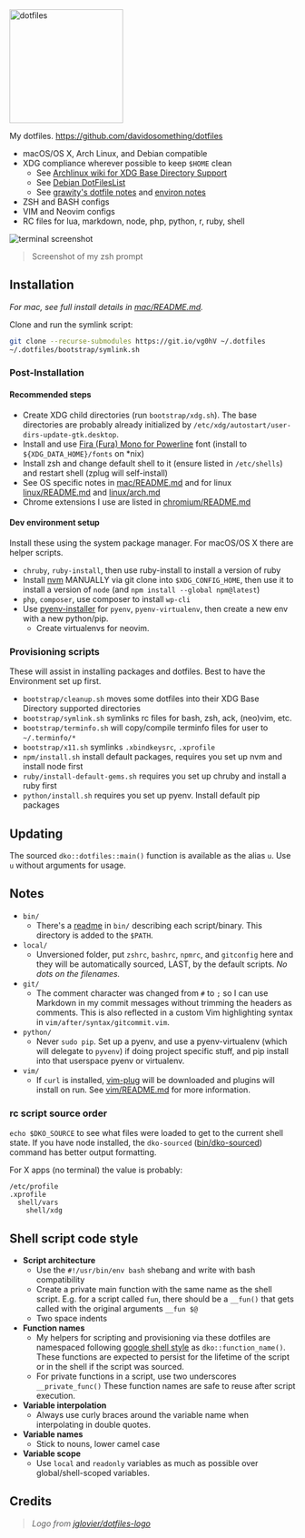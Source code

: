 <img alt="dotfiles" width="200" src="https://cdn.rawgit.com/davidosomething/dotfiles/master/meta/dotfiles-logo.png">

My dotfiles. <https://github.com/davidosomething/dotfiles>

- macOS/OS X, Arch Linux, and Debian compatible
- XDG compliance wherever possible to keep `$HOME` clean
    - See [Archlinux wiki for XDG Base Directory Support]
    - See [Debian DotFilesList]
    - See [grawity's dotfile notes] and [environ notes]
- ZSH and BASH configs
- VIM and Neovim configs
- RC files for lua, markdown, node, php, python, r, ruby, shell

![terminal screenshot][screenshot]
> Screenshot of my zsh prompt

## Installation

_For mac, see full install details in [mac/README.md](mac/README.md)._

Clone and run the symlink script:

```bash
git clone --recurse-submodules https://git.io/vg0hV ~/.dotfiles
~/.dotfiles/bootstrap/symlink.sh
```

### Post-Installation

#### Recommended steps

- Create XDG child directories (run `bootstrap/xdg.sh`). The base directories
  are probably already initialized by
  `/etc/xdg/autostart/user-dirs-update-gtk.desktop`.
- Install and use [Fira (Fura) Mono for Powerline] font (install
  to `${XDG_DATA_HOME}/fonts` on \*nix)
- Install zsh and change default shell to it (ensure listed in `/etc/shells`)
  and restart shell (zplug will self-install)
- See OS specific notes in [mac/README.md](mac/README.md) and for linux
  [linux/README.md](linux/README.md) and [linux/arch.md](linux/arch.md)
- Chrome extensions I use are listed in
  [chromium/README.md](chromium/README.md)

#### Dev environment setup

Install these using the system package manager. For macOS/OS X there are helper
scripts.

- `chruby`, `ruby-install`, then use ruby-install to install a version of ruby
- Install [nvm](https://github.com/creationix/nvm) MANUALLY via git clone into
  `$XDG_CONFIG_HOME`, then use it to install a version of `node` (and
  `npm install --global npm@latest`)
- `php`, `composer`, use composer to install `wp-cli`
- Use [pyenv-installer] for `pyenv`, `pyenv-virtualenv`, then create a new env
  with a new python/pip.
    - Create virtualenvs for neovim.

### Provisioning scripts

These will assist in installing packages and dotfiles. Best to have the
Environment set up first.

- `bootstrap/cleanup.sh` moves some dotfiles into their XDG Base Directory
  supported directories
- `bootstrap/symlink.sh` symlinks rc files for bash, zsh, ack, (neo)vim, etc.
- `bootstrap/terminfo.sh` will copy/compile terminfo files for user to
  `~/.terminfo/*`
- `bootstrap/x11.sh` symlinks `.xbindkeysrc`, `.xprofile`
- `npm/install.sh` install default packages, requires you set up nvm and
  install node first
- `ruby/install-default-gems.sh` requires you set up chruby and install a ruby
  first
- `python/install.sh` requires you set up pyenv. Install default pip packages

## Updating

The sourced `dko::dotfiles::main()` function is available as the alias `u`.
Use `u` without arguments for usage.

## Notes

- `bin/`
    - There's a [readme](bin/README.md) in `bin/` describing each
      script/binary. This directory is added to the `$PATH`.
- `local/`
    - Unversioned folder, put `zshrc`, `bashrc`, `npmrc`, and `gitconfig` here
      and they will be automatically sourced, LAST, by the default scripts. _No
      dots on the filenames._
- `git/`
    - The comment character was changed from `#` to `;` so I can use Markdown
      in my commit messages without trimming the headers as comments. This is
      also reflected in a custom Vim highlighting syntax in
      `vim/after/syntax/gitcommit.vim`.
- `python/`
    - Never `sudo pip`. Set up a pyenv, and use a pyenv-virtualenv (which will
      delegate to `pyvenv`) if doing project specific stuff, and pip install
      into that userspace pyenv or virtualenv.
- `vim/`
    - If `curl` is installed, [vim-plug](https://github.com/junegunn/vim-plug)
      will be downloaded and plugins will install on run. See
      [vim/README.md](vim/README.md) for more information.

### rc script source order

`echo $DKO_SOURCE` to see what files were loaded to get to the current shell
state. If you have node installed, the `dko-sourced`
([bin/dko-sourced](bin/dko-sourced)) command has better output formatting.

For X apps (no terminal) the value is probably:

    /etc/profile
    .xprofile
      shell/vars
        shell/xdg

## Shell script code style

- **Script architecture**
    - Use the `#!/usr/bin/env bash` shebang and write with bash compatibility
    - Create a private main function with the same name as the shell script.
      E.g. for a script called `fun`, there should be a `__fun()` that gets
      called with the original arguments `__fun $@`
    - Two space indents
- **Function names**
    - My helpers for scripting and provisioning via these dotfiles are
      namespaced following [google shell style] as `dko::function_name()`.
      These functions are expected to persist for the lifetime of the script
      or in the shell if the script was sourced.
    - For private functions in a script, use two underscores `__private_func()`
      These function names are safe to reuse after script execution.
- **Variable interpolation**
    - Always use curly braces around the variable name when interpolating in
      double quotes.
- **Variable names**
    - Stick to nouns, lower camel case
- **Variable scope**
    - Use `local` and `readonly` variables as much as possible over
      global/shell-scoped variables.

## Credits

> _Logo from [jglovier/dotfiles-logo]_

[screenshot]: https://cloud.githubusercontent.com/assets/609213/19455761/51922106-948c-11e6-9827-efd2eea2fd8d.png
[Archlinux wiki for XDG Base Directory Support]: https://wiki.archlinux.org/index.php/XDG_Base_Directory_support
[grawity's dotfile notes]: https://github.com/grawity/dotfiles/blob/master/.dotfiles.notes
[environ notes]: https://github.com/grawity/dotfiles/blob/master/.environ.notes
[Debian DotFilesList]: https://wiki.debian.org/DotFilesList
[Fira (Fura) Mono for Powerline]: https://github.com/powerline/fonts
[pyenv-installer]: https://github.com/yyuu/pyenv-installer
[jglovier/dotfiles-logo]: https://github.com/jglovier/dotfiles-logo
[google shell style]: https://google.github.io/styleguide/shell.xml

